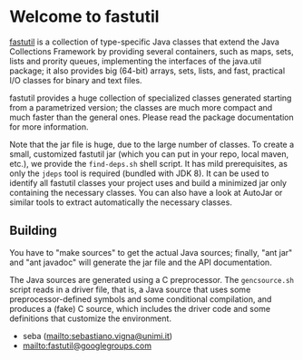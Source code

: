 # Welcome to fastutil

[fastutil](http://fastutil.di.unimi.it/) is a collection of type-specific Java
classes that extend the Java Collections Framework by providing several
containers, such as maps, sets, lists and prority queues, implementing the
interfaces of the java.util package; it also provides big (64-bit) arrays,
sets, lists, and fast, practical I/O classes for binary and text files.

fastutil provides a huge collection of specialized classes generated starting
from a parametrized version; the classes are much more compact and much faster
than the general ones. Please read the package documentation for more
information.

Note that the jar file is huge, due to the large number of classes. To
create a small, customized fastutil jar (which you can put in your repo,
local maven, etc.), we provide the `find-deps.sh` shell script. It has
mild prerequisites, as only the `jdeps` tool is required (bundled with JDK
8). It can be used to identify all fastutil classes your project uses and
build a minimized jar only containing the necessary classes. You can also
have a look at AutoJar or similar tools to extract automatically the
necessary classes.

## Building

You have to "make sources" to get the actual Java sources; finally, "ant jar"
and "ant javadoc" will generate the jar file and the API documentation.

The Java sources are generated using a C preprocessor. The `gencsource.sh`
script reads in a driver file, that is, a Java source that uses some
preprocessor-defined symbols and some conditional compilation, and produces a
(fake) C source, which includes the driver code and some definitions that
customize the environment.

* seba (<mailto:sebastiano.vigna@unimi.it>)
* <mailto:fastutil@googlegroups.com>
